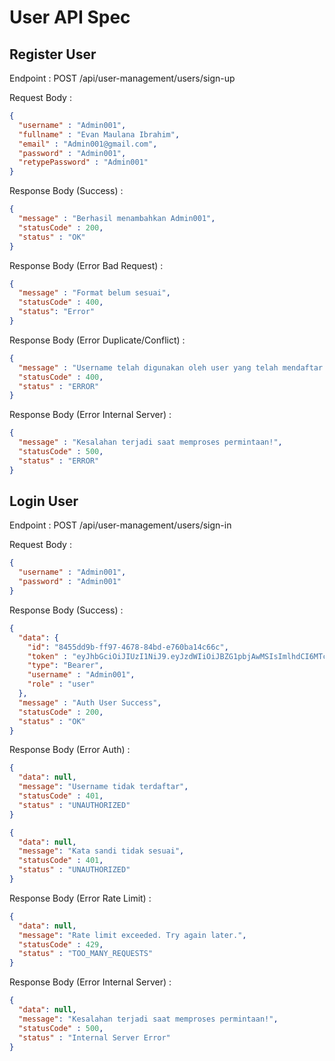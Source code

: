 # User API Spec

## Register User

Endpoint : POST /api/user-management/users/sign-up

Request Body :
```json
{
  "username" : "Admin001",
  "fullname" : "Evan Maulana Ibrahim",
  "email" : "Admin001@gmail.com",
  "password" : "Admin001",
  "retypePassword" : "Admin001"
}
```

Response Body (Success) :
```json
{
  "message" : "Berhasil menambahkan Admin001",
  "statusCode" : 200,
  "status" : "OK"
}
```

Response Body (Error Bad Request) :
```json
{
  "message" : "Format belum sesuai",
  "statusCode" : 400,
  "status": "Error"
}
```

Response Body (Error Duplicate/Conflict) :
```json
{
  "message" : "Username telah digunakan oleh user yang telah mendaftar sebelumnya",
  "statusCode" : 400,
  "status" : "ERROR"
}
```

Response Body (Error Internal Server) :
```json
{
  "message" : "Kesalahan terjadi saat memproses permintaan!",
  "statusCode" : 500,
  "status" : "ERROR"
}
```

## Login User

Endpoint : POST /api/user-management/users/sign-in

Request Body :
```json
{
  "username" : "Admin001",
  "password" : "Admin001"
}
```

Response Body (Success) :
```json
{
  "data": {
    "id": "8455dd9b-ff97-4678-84bd-e760ba14c66c",
    "token" : "eyJhbGciOiJIUzI1NiJ9.eyJzdWIiOiJBZG1pbjAwMSIsImlhdCI6MTczMDA4Nzg5NCwiZXhwIjoxNzMwMTc0Mjk0fQ.f_mwn8ZACk3vuSXRjmzHm1bM5woYPQXYXfRMWOEtzCE",
    "type": "Bearer",
    "username" : "Admin001",
    "role" : "user"
  },
  "message" : "Auth User Success",
  "statusCode" : 200,
  "status" : "OK"
}
```

Response Body (Error Auth) :
```json
{
  "data": null,
  "message": "Username tidak terdaftar",
  "statusCode" : 401,
  "status" : "UNAUTHORIZED"
}
```

```json
{
  "data": null,
  "message": "Kata sandi tidak sesuai",
  "statusCode" : 401,
  "status" : "UNAUTHORIZED"
}
```

Response Body (Error Rate Limit) :
```json
{
  "data": null,
  "message": "Rate limit exceeded. Try again later.",
  "statusCode" : 429,
  "status" : "TOO_MANY_REQUESTS"
}
```

Response Body (Error Internal Server) :
```json
{
  "data": null,
  "message": "Kesalahan terjadi saat memproses permintaan!",
  "statusCode" : 500,
  "status" : "Internal Server Error"
}
```